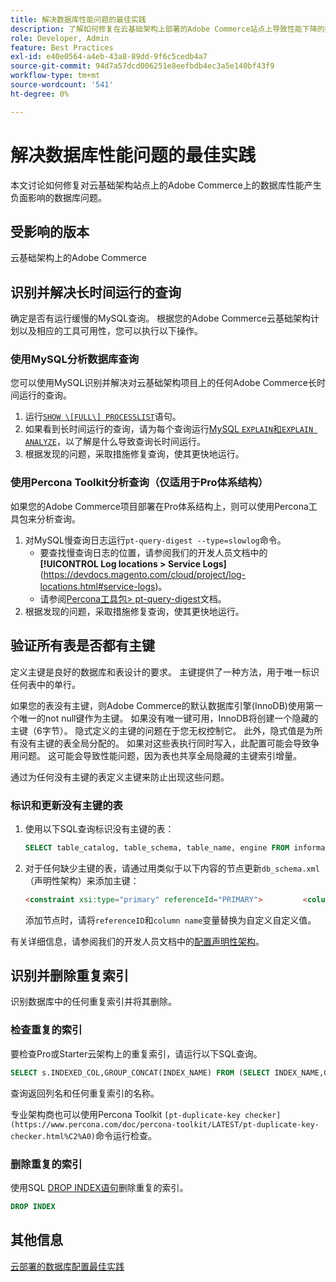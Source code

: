 ```yaml
---
title: 解决数据库性能问题的最佳实践
description: 了解如何修复在云基础架构上部署的Adobe Commerce站点上导致性能下降的数据库问题。
role: Developer, Admin
feature: Best Practices
exl-id: e40e0564-a4eb-43a8-89dd-9f6c5cedb4a7
source-git-commit: 94d7a57dcd006251e8eefbdb4ec3a5e140bf43f9
workflow-type: tm+mt
source-wordcount: '541'
ht-degree: 0%

---
```


<!--Consider moving this topic to the Maintenance section-->

# 解决数据库性能问题的最佳实践

本文讨论如何修复对云基础架构站点上的Adobe Commerce上的数据库性能产生负面影响的数据库问题。

## 受影响的版本

云基础架构上的Adobe Commerce

## 识别并解决长时间运行的查询

确定是否有运行缓慢的MySQL查询。 根据您的Adobe Commerce云基础架构计划以及相应的工具可用性，您可以执行以下操作。

### 使用MySQL分析数据库查询

您可以使用MySQL识别并解决对云基础架构项目上的任何Adobe Commerce长时间运行的查询。

1. 运行[`SHOW \[FULL\] PROCESSLIST`](https://dev.mysql.com/doc/refman/8.0/en/show-processlist.html)语句。
1. 如果看到长时间运行的查询，请为每个查询运行[MySQL `EXPLAIN`和`EXPLAIN ANALYZE`](https://mysqlserverteam.com/mysql-explain-analyze/)，以了解是什么导致查询长时间运行。
1. 根据发现的问题，采取措施修复查询，使其更快地运行。

### 使用Percona Toolkit分析查询（仅适用于Pro体系结构）

如果您的Adobe Commerce项目部署在Pro体系结构上，则可以使用Percona工具包来分析查询。

1. 对MySQL慢查询日志运行`pt-query-digest --type=slowlog`命令。
   * 要查找慢查询日志的位置，请参阅我们的开发人员文档中的&#x200B;**[!UICONTROL Log locations > Service Logs]**(https://devdocs.magento.com/cloud/project/log-locations.html#service-logs)。
   * 请参阅[Percona工具包> pt-query-digest](https://www.percona.com/doc/percona-toolkit/LATEST/pt-query-digest.html#pt-query-digest)文档。
1. 根据发现的问题，采取措施修复查询，使其更快地运行。

## 验证所有表是否都有主键

定义主键是良好的数据库和表设计的要求。 主键提供了一种方法，用于唯一标识任何表中的单行。

如果您的表没有主键，则Adobe Commerce的默认数据库引擎(InnoDB)使用第一个唯一的not null键作为主键。 如果没有唯一键可用，InnoDB将创建一个隐藏的主键（6字节）。 隐式定义的主键的问题在于您无权控制它。 此外，隐式值是为所有没有主键的表全局分配的。 如果对这些表执行同时写入，此配置可能会导致争用问题。 这可能会导致性能问题，因为表也共享全局隐藏的主键索引增量。

通过为任何没有主键的表定义主键来防止出现这些问题。

### 标识和更新没有主键的表

1. 使用以下SQL查询标识没有主键的表：

   ```sql
   SELECT table_catalog, table_schema, table_name, engine FROM information_schema.tables        WHERE (table_catalog, table_schema, table_name) NOT IN (SELECT table_catalog, table_schema, table_name FROM information_schema.table_constraints  WHERE constraint_type = 'PRIMARY KEY') AND table_schema NOT IN ('information_schema', 'pg_catalog');    
   ```

1. 对于任何缺少主键的表，请通过用类似于以下内容的节点更新`db_schema.xml`（声明性架构）来添加主键：

   ```html
   <constraint xsi:type="primary" referenceId="PRIMARY">         <column name="id_column"/>     </constraint>    
   ```

   添加节点时，请将`referenceID`和`column name`变量替换为自定义自定义值。

有关详细信息，请参阅我们的开发人员文档中的[配置声明性架构](https://developer.adobe.com/commerce/php/development/components/declarative-schema/configuration/)。

## 识别并删除重复索引

识别数据库中的任何重复索引并将其删除。

### 检查重复的索引

要检查Pro或Starter云架构上的重复索引，请运行以下SQL查询。

```sql
SELECT s.INDEXED_COL,GROUP_CONCAT(INDEX_NAME) FROM (SELECT INDEX_NAME,GROUP_CONCAT(CONCAT(TABLE_NAME,'.',COLUMN_NAME) ORDER BY CONCAT(SEQ_IN_INDEX,COLUMN_NAME)) 'INDEXED_COL' FROM INFORMATION_SCHEMA.STATISTICS WHERE TABLE_SCHEMA = 'db?' GROUP BY INDEX_NAME)as s GROUP BY INDEXED_COL HAVING COUNT(1)>1
```

查询返回列名和任何重复索引的名称。

专业架构商也可以使用Percona Toolkit `[pt-duplicate-key checker](https://www.percona.com/doc/percona-toolkit/LATEST/pt-duplicate-key-checker.html%C2%A0)`命令运行检查。

### 删除重复的索引

使用SQL [DROP INDEX语句](https://dev.mysql.com/doc/refman/8.0/en/drop-index.html)删除重复的索引。

```SQL
DROP INDEX
```

## 其他信息

[云部署的数据库配置最佳实践](../planning/database-on-cloud.md)
